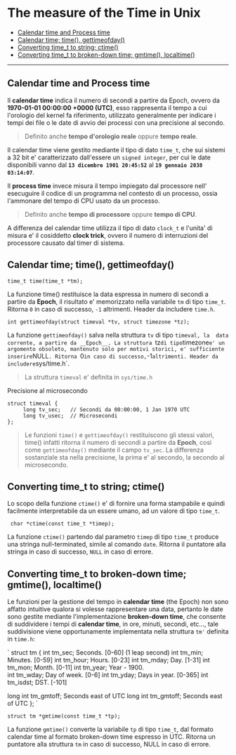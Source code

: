 # The measure of the Time in Unix

* [Calendar time and Process time](#headDT0)
* [Calendar time; time(), gettimeofday()](#headDT1)
* [Converting time_t to string; ctime()](#headDT2)
* [Converting time_t to broken-down time; gmtime(), localtime()](#headDT3)

---

## <a name="headDT0"></a>Calendar time and Process time

Il __calendar time__ indica il numero di secondi a partire da Epoch, ovvero da
__1970-01-01 00:00:00 +0000 (UTC)__, esso rappresenta il tempo a cui l'orologio
del kernel fa riferimento, utilizzato generalmente per indicare i tempi dei 
file o le date di avvio dei processi con una precisione al secondo.

> Definito anche __tempo d'orologio reale__ oppure __tempo reale__.

Il calendar time viene gestito mediante il tipo di dato `time_t`, che sui
sistemi a 32 bit e' caratterizzato dall'essere un `signed integer`, per cui le
date disponibili vanno dal __`13 dicembre 1901 20:45:52`__ al 
__`19 gennaio 2038 03:14:07`__.

Il __process time__ invece misura il tempo impiegato dal processore nell'
esecuguire il codice di un programma nel contesto di un processo, ossia 
l'ammonare del tempo di CPU usato da un processo. 

> Definito anche __tempo di processore__ oppure __tempo di CPU__.

A differenza del calendar time utilizza il tipo di dato `clock_t` e l'unita' di 
misura e' il cosiddetto __clock trick__, ovvero il numero di interruzioni del
processore causato dal timer di sistema.

## <a name="headDT1"></a>Calendar time; time(), gettimeofday()

`time_t time(time_t *tm);` 

La funzione time() restituisce la data espressa in numero di secondi a partire
da __Epoch__, il risultato e' memorizzato nella  variabile `tm` di tipo 
`time_t`. Ritorna `0` in caso di successo, `-1` altrimenti. Header da includere 
`time.h`.

`int gettimeofday(struct timeval *tv, struct timezone *tz);`

La funzione `gettimeofday()` salva nella struttura `tv` di tipo `timeval, la 
data corrente, a partire da __Epoch__. La struttura `tz` di tipo `timezone` e'
un argomento obsoleto, mantenuto solo per motivi storici, e' sufficiente 
inserire `NULL`. Ritorna `0` in caso di successo, `-1` altrimenti. Header da 
includere `sys/time.h`.

> La struttura `timeval` e' definita in `sys/time.h`

Precisione al microsecondo

```
struct timeval {
     long tv_sec;	// Secondi da 00:00:00, 1 Jan 1970 UTC
     long tv_usec;	// Microsecondi
};
```

> Le funzioni `time()` e `gettimeofday()` restituiscono gli stessi valori, 
> time() infatti ritorna il numero di secondi a partire da __Epoch__, così come
> `gettimeofday()` mediante il campo `tv_sec`. La differenza sostanziale sta
> nella precisione, la prima e' al secondo, la secondo al microsecondo.

## <a name="headDT2"></a>Converting time_t to string; ctime()

Lo scopo della funzione `ctime()` e' di fornire una forma stampabile e quindi
facilmente interpretabile da un essere umano, ad un valore di tipo `time_t`.

` char *ctime(const time_t *timep);`

La funzione `ctime()` partendo dal parametro `timep` di tipo `time_t` produce
una stringa null-terminated, simile al comando `date`. Ritorna il puntatore 
alla stringa in caso di successo, `NULL` in caso di errore.

## <a name="headDT3"></a>Converting time_t to broken-down time; gmtime(), localtime()

Le funzioni per la gestione del tempo in __calendar time__ (the Epoch)  non sono 
affatto intuitive qualora si volesse rappresentare una data, pertanto le date
sono gestite mediante l'implementazione __broken-down time__, che consente
di suddividere i tempi di __calendar time__, in ore, minuti, secondi, etc..., 
tale suddivisione viene opportunamente implementata nella struttura `tm'` 
definita in `time.h`:

`
struct tm
{
  int tm_sec;			 Seconds.	[0-60] (1 leap second) 
  int tm_min;			 Minutes.	[0-59] 
  int tm_hour;			 Hours.		[0-23] 
  int tm_mday;			 Day.		[1-31] 
  int tm_mon;			 Month.		[0-11] 
  int tm_year;			 Year		- 1900.  
  int tm_wday;			 Day of week.	[0-6] 
  int tm_yday;			 Days in year.	[0-365]	
  int tm_isdst;			 DST.		[-101]

  long int tm_gmtoff;		 Seconds east of UTC
  long int tm_gmtoff;		 Seconds east of UTC
};
`

`struct tm *gmtime(const time_t *tp);`

La funzione `gmtime()` converte la variabile `tp` di tipo `time_t`, dal formato 
calendar time al formato broken-down time espresso in UTC. Ritorna un puntatore 
alla struttura `tm` in caso di successo, NULL in caso di errore.

